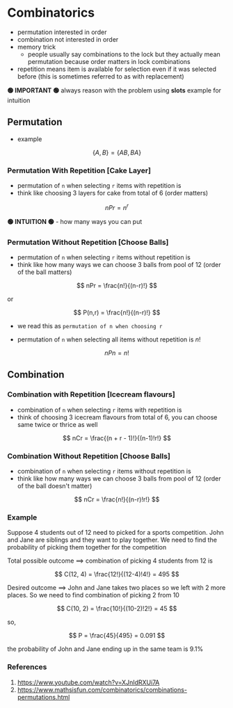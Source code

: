 
# Combinatorics

* permutation interested in order
* combination not interested in order
* memory trick
  * people usually say combinations to the lock but they actually mean permutation because order matters in lock combinations
* repetition means item is available for selection even if it was selected before (this is sometimes referred to as with replacement)

**🟢 IMPORTANT 🟢** always reason with the problem using **slots** example for intuition

## Permutation

* example

$$
\{A,B\} = \{AB,BA\}
$$

### Permutation With Repetition [Cake Layer]

* permutation of `n` when selecting `r` items with repetition is
* think like choosing 3 layers for cake from total of 6 (order matters)

$$
nPr = n^r
$$

**🟢 INTUITION 🟢** - how many ways you can put 


### Permutation Without Repetition [Choose Balls]

* permutation of `n` when selecting `r` items without repetition is
* think like how many ways we can choose 3 balls from pool of 12 (order of the ball matters)

$$
nPr = \frac{n!}{(n-r)!}
$$

or

$$
P(n,r) = \frac{n!}{(n-r)!}
$$

* we read this as `permutation of n when choosing r`

* permutation of `n` when selecting all items without repetition is $n!$

$$
nPn = n!
$$

## Combination

### Combination with Repetition [Icecream flavours]

* combination of `n` when selecting `r` items with repetition is
* think of choosing 3 icecream flavours from total of 6, you can choose same twice or thrice as well

$$
nCr = \frac{(n + r - 1)!}{(n-1)!r!}
$$

### Combination Without Repetition [Choose Balls]

* combination of `n` when selecting `r` items without repetition is
* think like how many ways we can choose 3 balls from pool of 12 (order of the ball doesn't matter)

$$
nCr = \frac{n!}{(n-r)!r!}
$$

### Example

Suppose 4 students out of 12 need to picked for a sports competition. John and Jane are siblings and they want to play together. We need to find the probability of picking them together for the competition

Total possible outcome $\implies$ combination of picking 4 students from 12 is

$$
C(12, 4) = \frac{12!}{(12-4)!4!} = 495
$$

Desired outcome $\implies$ John and Jane takes two places so we left with 2 more places. So we need to find combination of picking 2 from 10

$$
C(10, 2) = \frac{10!}{(10-2)!2!} = 45
$$

so,

$$
    P = \frac{45}{495} = 0.091
$$

the probability of John and Jane ending up in the same team is 9.1%

### References

1. <https://www.youtube.com/watch?v=XJnIdRXUi7A>
2. <https://www.mathsisfun.com/combinatorics/combinations-permutations.html>
